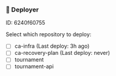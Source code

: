 ### 🦑 Deployer

ID: 6240f60755

Select which repository to deploy:

- [ ] ca-infra (Last deploy: 3h ago)
- [ ] ca-recovery-plan (Last deploy: never)
- [ ] tournament
- [ ] tournament-api
